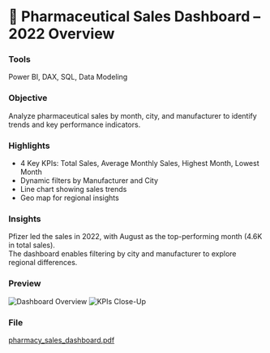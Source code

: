 # 💊 Pharmaceutical Sales Dashboard – 2022 Overview

### Tools
Power BI, DAX, SQL, Data Modeling

### Objective
Analyze pharmaceutical sales by month, city, and manufacturer to identify trends and key performance indicators.

### Highlights
- 4 Key KPIs: Total Sales, Average Monthly Sales, Highest Month, Lowest Month  
- Dynamic filters by Manufacturer and City  
- Line chart showing sales trends  
- Geo map for regional insights

### Insights
Pfizer led the sales in 2022, with August as the top-performing month (4.6K in total sales).  
The dashboard enables filtering by city and manufacturer to explore regional differences.

### Preview
![Dashboard Overview](dashboard_main.png)
![KPIs Close-Up](dashboard_kpi.png)

### File
[pharmacy_sales_dashboard.pdf](Pharmaceutical_Sales_Dashboard_2022.pdf)
